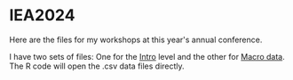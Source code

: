 # IEA2024
Here are the files for my workshops at this year's annual conference.

I have two sets of files: One for the [Intro](https://github.com/hegerty/IEA2024/blob/main/R_Intro_IEA.R) level and the
other for [Macro data](https://github.com/hegerty/IEA2024/blob/main/R_Macro_Financial_IEA.R). The R code will open the .csv data files directly.
